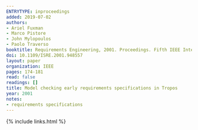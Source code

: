 ```yaml
---
ENTRYTYPE: inproceedings
added: 2019-07-02
authors:
- Ariel Fuxman
- Marco Pistore
- John Mylopoulos
- Paolo Traverso
booktitle: Requirements Engineering, 2001. Proceedings. Fifth IEEE International Symposium on
doi: 10.1109/ISRE.2001.948557
layout: paper
organization: IEEE
pages: 174-181
read: false
readings: []
title: Model checking early requirements specifications in Tropos
year: 2001
notes:
- requirements specifications
---
```

{% include links.html %}
